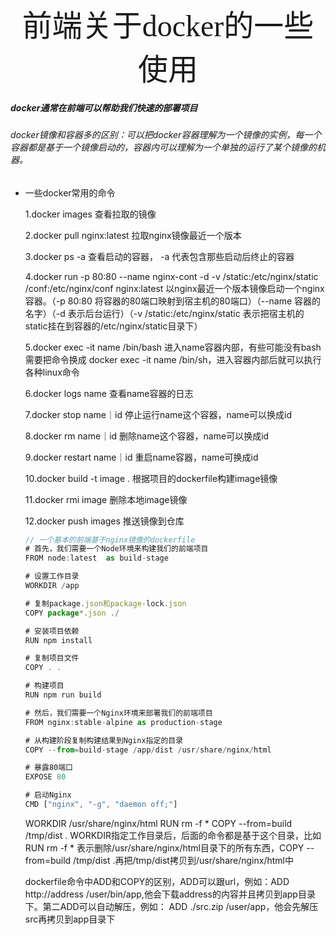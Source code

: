 <center><font face="黑体" size=24 >前端关于docker的一些使用</font></center>


##### docker通常在前端可以帮助我们快速的部署项目
###### docker镜像和容器多的区别：可以把docker容器理解为一个镜像的实例，每一个容器都是基于一个镜像启动的，容器内可以理解为一个单独的运行了某个镜像的机器。

* 一些docker常用的命令
  
  1.docker images  查看拉取的镜像
  
  2.docker pull nginx:latest  拉取nginx镜像最近一个版本
  
  3.docker ps -a  查看启动的容器， -a 代表包含那些启动后终止的容器
  
  4.docker run -p 80:80 --name nginx-cont -d -v /static:/etc/nginx/static /conf:/etc/nginx/conf nginx:latest  以nginx最近一个版本镜像启动一个nginx容器。（-p 80:80 将容器的80端口映射到宿主机的80端口）（--name 容器的名字）（-d 表示后台运行）（-v /static:/etc/nginx/static 表示把宿主机的static挂在到容器的/etc/nginx/static目录下）

  5.docker exec -it name /bin/bash  进入name容器内部，有些可能没有bash需要把命令换成 docker exec -it name /bin/sh，进入容器内部后就可以执行各种linux命令

  6.docker logs name  查看name容器的日志

  7.docker stop name｜id  停止运行name这个容器，name可以换成id

  8.docker rm name｜id  删除name这个容器，name可以换成id

  9.docker restart name｜id  重启name容器，name可换成id

  10.docker build -t image .  根据项目的dockerfile构建image镜像

  11.docker rmi image  删除本地image镜像

  12.docker push images  推送镜像到仓库


  ```javascript
  // 一个基本的前端基于nginx镜像的dockerfile
  # 首先，我们需要一个Node环境来构建我们的前端项目
  FROM node:latest  as build-stage

  # 设置工作目录
  WORKDIR /app
  
  # 复制package.json和package-lock.json
  COPY package*.json ./
  
  # 安装项目依赖
  RUN npm install
  
  # 复制项目文件
  COPY . .
  
  # 构建项目
  RUN npm run build
  
  # 然后，我们需要一个Nginx环境来部署我们的前端项目
  FROM nginx:stable-alpine as production-stage
  
  # 从构建阶段复制构建结果到Nginx指定的目录
  COPY --from=build-stage /app/dist /usr/share/nginx/html
  
  # 暴露80端口
  EXPOSE 80
  
  # 启动Nginx
  CMD ["nginx", "-g", "daemon off;"]
  ```

  WORKDIR /usr/share/nginx/html
  RUN rm -f *
  COPY --from=build /tmp/dist .
  WORKDIR指定工作目录后，后面的命令都是基于这个目录，比如RUN rm -f * 表示删除/usr/share/nginx/html目录下的所有东西，COPY --from=build /tmp/dist .再把/tmp/dist拷贝到/usr/share/nginx/html中

  dockerfile命令中ADD和COPY的区别，ADD可以跟url，例如：ADD http://address /user/bin/app,他会下载address的内容并且拷贝到app目录下。第二ADD可以自动解压，例如： ADD ./src.zip /user/app，他会先解压src再拷贝到app目录下

  
